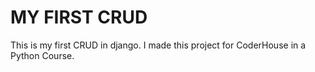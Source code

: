 # MY FIRST CRUD
This is my first CRUD in django. I made this project for CoderHouse in a Python Course.
